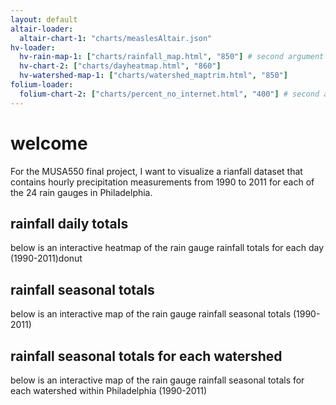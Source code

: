 ```yaml
---
layout: default
altair-loader:
  altair-chart-1: "charts/measlesAltair.json"
hv-loader:
  hv-rain-map-1: ["charts/rainfall_map.html", "850"] # second argument is the desired height
  hv-chart-2: ["charts/dayheatmap.html", "860"]
  hv-watershed-map-1: ["charts/watershed_maptrim.html", "850"]
folium-loader:
  folium-chart-2: ["charts/percent_no_internet.html", "400"] # second argument is the desired height
---
```


# welcome

For the MUSA550 final project, I want to visualize a rianfall dataset that contains hourly precipitation measurements from 1990 to 2011 for each of the 24 rain gauges in Philadelphia. 

## rainfall daily totals 

below is an interactive heatmap of the rain gauge rainfall totals for each day (1990-2011)donut

<div id="hv-chart-2"></div>

## rainfall seasonal totals 

below is an interactive map of the rain gauge rainfall seasonal totals (1990-2011)

<div id="hv-rain-map-1"></div>

## rainfall seasonal totals for each watershed

below is an interactive map of the rain gauge rainfall seasonal totals for each watershed within Philadelphia (1990-2011)

<div id="hv-watershed-map-1"></div>

<br/>
